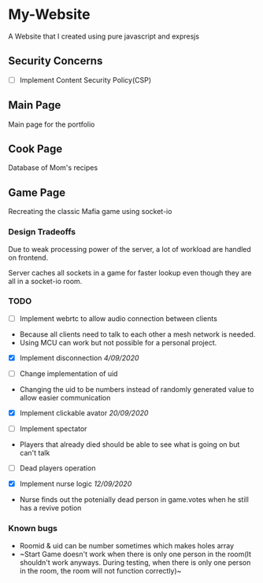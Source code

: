 # My-Website
A Website that I created using pure javascript and expresjs

## **Security Concerns**
- [ ] Implement Content Security Policy(CSP)

## **Main Page**
Main page for the portfolio

## **Cook Page**
Database of Mom's recipes

## **Game Page**
Recreating the classic Mafia game using socket-io 

### Design Tradeoffs
Due to weak processing power of the server, a lot of workload are handled on frontend. 

Server caches all sockets in a game for faster lookup even though they are all in a socket-io room.  

### TODO
- [ ] Implement webrtc to allow audio connection between clients
- Because all clients need to talk to each other a mesh network is needed.
- Using MCU can work but not possible for a personal project.

- [x] Implement disconnection *4/09/2020*

- [ ] Change implementation of uid 
- Changing the uid to be numbers instead of randomly generated value to allow easier communication

- [x] Implement clickable avator *20/09/2020*

- [ ] Implement spectator 
- Players that already died should be able to see what is going on but can't talk 

- [ ] Dead players operation

- [x] Implement nurse logic *12/09/2020*
- Nurse finds out the potenially dead person in game.votes when he still has a revive potion

### Known bugs
- Roomid & uid can be number sometimes which makes holes array 
- ~Start Game doesn't work when there is only one person in the room(It shouldn't work anyways. During testing, when there is only one person in the room, the room will not function correctly)~
